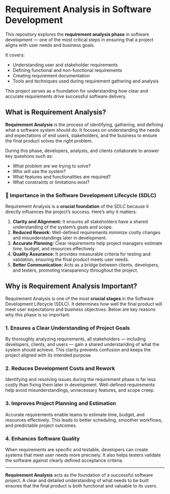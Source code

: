 # Requirement Analysis in Software Development

This repository explores the **requirement analysis phase** in software development — one of the most critical steps in ensuring that a project aligns with user needs and business goals.

It covers:
- Understanding user and stakeholder requirements
- Defining functional and non-functional requirements
- Creating requirement documentation
- Tools and techniques used during requirement gathering and analysis

This project serves as a foundation for understanding how clear and accurate requirements drive successful software delivery.

## What is Requirement Analysis?

**Requirement Analysis** is the process of identifying, gathering, and defining what a software system should do. It focuses on understanding the needs and expectations of end users, stakeholders, and the business to ensure the final product solves the right problem.

During this phase, developers, analysts, and clients collaborate to answer key questions such as:
- What problem are we trying to solve?
- Who will use the system?
- What features and functionalities are required?
- What constraints or limitations exist?

### 🔹 Importance in the Software Development Lifecycle (SDLC)

Requirement Analysis is a **crucial foundation** of the SDLC because it directly influences the project’s success. Here’s why it matters:

1. **Clarity and Alignment:** It ensures all stakeholders have a shared understanding of the system’s goals and scope.
2. **Reduced Rework:** Well-defined requirements minimize costly changes and misunderstandings later in development.
3. **Accurate Planning:** Clear requirements help project managers estimate time, budget, and resources effectively.
4. **Quality Assurance:** It provides measurable criteria for testing and validation, ensuring the final product meets user needs.
5. **Better Communication:** Acts as a bridge between clients, developers, and testers, promoting transparency throughout the project.

## Why is Requirement Analysis Important?

Requirement Analysis is one of the most **crucial stages** in the Software Development Lifecycle (SDLC). It determines how well the final product will meet user expectations and business objectives. Below are key reasons why this phase is so important:

### 1. Ensures a Clear Understanding of Project Goals
By thoroughly analyzing requirements, all stakeholders — including developers, clients, and users — gain a shared understanding of what the system should achieve. This clarity prevents confusion and keeps the project aligned with its intended purpose.

### 2. Reduces Development Costs and Rework
Identifying and resolving issues during the requirement phase is far less costly than fixing them later in development. Well-defined requirements help avoid misunderstandings, unnecessary features, and scope creep.

### 3. Improves Project Planning and Estimation
Accurate requirements enable teams to estimate time, budget, and resources effectively. This leads to better scheduling, smoother workflows, and predictable project outcomes.

### 4. Enhances Software Quality
When requirements are specific and testable, developers can create systems that meet user needs more precisely. It also helps testers validate the software against clearly defined acceptance criteria.

---

**Requirement Analysis** acts as the foundation of a successful software project. A clear and detailed understanding of what needs to be built ensures that the final product is both functional and valuable to its users.
